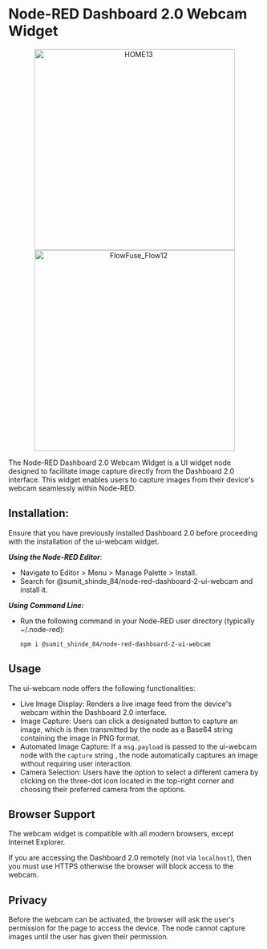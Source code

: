 Node-RED Dashboard 2.0 Webcam Widget
=======================
<p align="center">
  <img src="https://github.com/sumitshinde-84/node-red-dashboard-2-ui-webcam/assets/110285294/7f1d2ee2-add5-4405-ae5e-a1b86da13a4e" alt="HOME13" width="400" />
  <img src="https://github.com/sumitshinde-84/node-red-dashboard-2-ui-webcam/assets/110285294/be25b4e6-693b-445f-aa65-3f48da7fc367" alt="FlowFuse_Flow12" width="400" />
</p>
The Node-RED Dashboard 2.0 Webcam Widget is a UI widget node designed to facilitate image capture directly from the Dashboard 2.0 interface. This widget enables users to capture images from their device's webcam seamlessly within Node-RED.

## Installation:
Ensure that you have previously installed Dashboard 2.0 before proceeding with the installation of the ui-webcam widget.

 ***Using the Node-RED Editor***:
- Navigate to Editor > Menu > Manage Palette > Install.
- Search for @sumit_shinde_84/node-red-dashboard-2-ui-webcam and install it.

***Using Command Line:***
- Run the following command in your Node-RED user directory (typically ~/.node-red):
  ```
  npm i @sumit_shinde_84/node-red-dashboard-2-ui-webcam
  ```
## Usage

The ui-webcam node offers the following functionalities:
- Live Image Display: Renders a live image feed from the device's webcam within the Dashboard 2.0 interface.
- Image Capture: Users can click a designated button to capture an image, which is then transmitted by the node as a Base64 string containing the image in PNG format.
- Automated Image Capture: If a `msg.payload` is passed to the ui-webcam node with the  `capture` string , the node automatically captures an image without requiring user interaction.
- Camera Selection: Users have the option to select a different camera by clicking on the three-dot icon located in the top-right corner and choosing their preferred camera from the options.

## Browser Support

The webcam widget is compatible with all modern browsers, except Internet Explorer. 

If you are accessing the Dashboard 2.0 remotely (not via `localhost`), then you must
use HTTPS otherwise the browser will block access to the webcam.

## Privacy

Before the webcam can be activated, the browser will ask the user's permission for
the page to access the device. The node cannot capture images until the user
has given their permission. 
